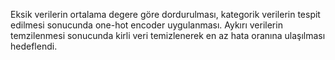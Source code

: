 Eksik verilerin ortalama degere göre dordurulması, kategorik verilerin tespit edilmesi sonucunda one-hot encoder uygulanması. Aykırı verilerin temzilenmesi sonucunda kirli veri temizlenerek en az hata oranına ulaşılması hedeflendi.
